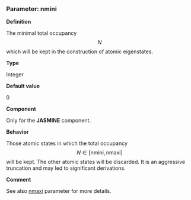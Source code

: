 ### Parameter: nmini

**Definition**

The minimal total occupancy $$N$$ which will be kept in the construction of atomic eigenstates.

**Type**

Integer

**Default value**

0

**Component**

Only for the **JASMINE** component.

**Behavior**

Those atomic states in which the total occupancy $$N \in [\text{nmini}, \text{nmaxi}] $$ will be kept. The other atomic states will be discarded. It is an aggressive truncation and may led to significant derivations.

**Comment**

See also [nmaxi](p_nmaxi.md) parameter for more details.
